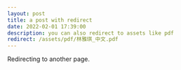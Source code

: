 ```yaml
---
layout: post
title: a post with redirect
date: 2022-02-01 17:39:00
description: you can also redirect to assets like pdf
redirect: /assets/pdf/林雅琪_中文.pdf
---
```


Redirecting to another page.
